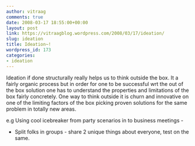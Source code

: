 ```yaml
---
author: vitraag
comments: true
date: 2008-03-17 18:55:00+00:00
layout: post
link: https://vitraagblog.wordpress.com/2008/03/17/ideation/
slug: ideation
title: Ideation~!
wordpress_id: 173
categories:
- ideation
---
```


Ideation if done structurally really helps us to think outside the box. It a fairly organic process but in order for one to be successful wrt the out of the box solution one has to understand the properties and limitations of the box fairly concretely. One way to think outside it is churn and innovative on one of the limiting factors of the box picking proven solutions for the same problem in totally new areas.  
  
e.g Using cool icebreaker from party scenarios in to business meetings -  


  * Split folks in groups - share 2 unique things about everyone, test on the same.  

